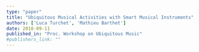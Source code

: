 ```yaml
---
type: "paper"
title: "Ubiquitous Musical Activities with Smart Musical Instruments"
authors: ['Luca Turchet', 'Mathieu Barthet']
date: 2018-09-11
published_in: "Proc. Workshop on Ubiquitous Music"
#publishers_link: ""
---
```

